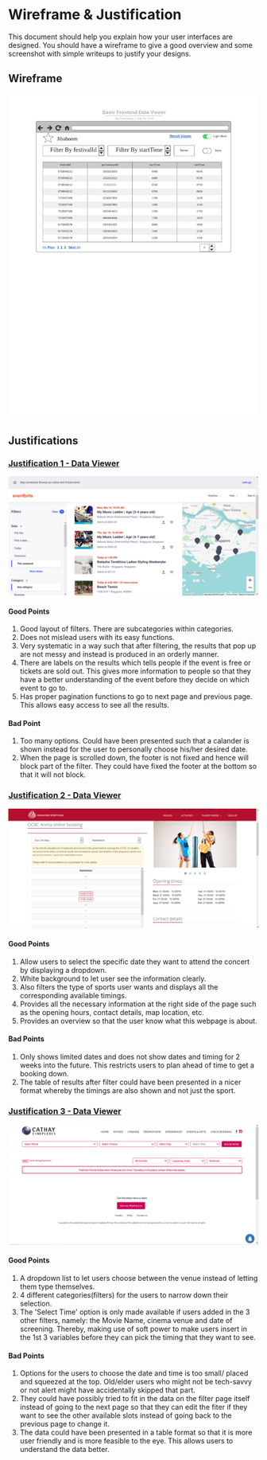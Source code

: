 # Wireframe & Justification

This document should help you explain how your user interfaces are designed. You should have a wireframe to give a good overview and some screenshot with simple writeups to justify your designs.

## Wireframe

![Wireframe](assets/Basic_Data_Viewer.png)

## Justifications

### [Justification 1 - Data Viewer](https://www.eventbrite.sg/d/singapore--singapore/events--this-weekend/music-festival/?page=1)

![Justification 1 - Data Viewer](assets/FSP_Justification_Data_Viewer_1.png)

#### Good Points
1. Good layout of filters. There are subcategories within categories.
2. Does not mislead users with its easy functions.
3. Very systematic in a way such that after filtering, the results that pop up are not messy and instead is produced in an orderly manner.
4. There are labels on the results which tells people if the event is free or tickets are sold out. This gives more information to people so that they have a better understanding of the event before they decide on which event to go to.
5. Has proper pagination functions to go to next page and previous page. This allows easy access to see all the results.

#### Bad Point

1. Too many options. Could have been presented such that a calander is shown instead for the user to personally choose his/her desired date.
2. When the page is scrolled down, the footer is not fixed and hence will block part of the filter. They could have fixed the footer at the bottom so that it will not block.

### [Justification 2 - Data Viewer](https://obs.sportshub.com.sg/view/2483/ocbc-arena)
![Justificaton 2 - Data Viewer](assets/FSP_Justification_Data_Viewer_2.png)

#### Good Points

1. Allow users to select the specific date they want to attend the concert by displaying a dropdown.
2. White background to let user see the information clearly.
3. Also filters the type of sports user wants and displays all the corresponding available timings.
4. Provides all the necessary information at the right side of the page such as the opening hours, contact details, map location, etc.
5. Provides an overview so that the user know what this webpage is about.

#### Bad Points

1. Only shows limited dates and does not show dates and timing for 2 weeks into the future. This restricts users to plan ahead of time to get a booking down.
2. The table of results after filter could have been presented in a nicer format whereby the timings are also shown and not just the sport.

### [Justification 3 - Data Viewer](https://www.cathaycineplexes.com.sg/)
![Justification 3 - Data Viewer](assets/FSP_Justification_Data_Viewer_3.png)

#### Good Points

1. A dropdown list to let users choose between the venue instead of letting them type themselves.
2. 4 different categories(filters) for the users to narrow down their selection. 
3. The 'Select Time' option is only made available if users added in the 3 other filters, namely: the Movie Name, cinema venue and date of screening. Thereby, making use of soft power to make users insert in the 1st 3 variables before they can pick the timing that they want to see.

#### Bad Points

1. Options for the users to choose the date and time is too small/ placed and squeezed at the top. Old/elder users who might not be tech-savvy or not alert might have accidentally skipped that part.
2. They could have possibly tried to fit in the data on the filter page itself instead of going to the next page so that they can edit the fiter if they want to see the other available slots instead of going back to the previous page to change it.
3. The data could have been presented in a table format so that it is more user friendly and is more feasible to the eye. This allows users to understand the data better.